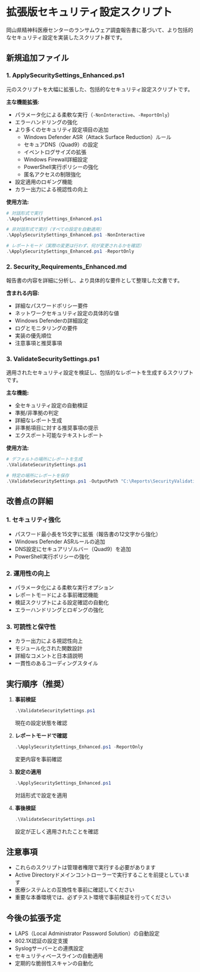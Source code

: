 # 拡張版セキュリティ設定スクリプト

岡山県精神科医療センターのランサムウェア調査報告書に基づいて、より包括的なセキュリティ設定を実装したスクリプト群です。

## 新規追加ファイル

### 1. ApplySecuritySettings_Enhanced.ps1
元のスクリプトを大幅に拡張した、包括的なセキュリティ設定スクリプトです。

**主な機能拡張:**
- パラメータ化による柔軟な実行（`-NonInteractive`、`-ReportOnly`）
- エラーハンドリングの強化
- より多くのセキュリティ設定項目の追加
  - Windows Defender ASR（Attack Surface Reduction）ルール
  - セキュアDNS（Quad9）の設定
  - イベントログサイズの拡張
  - Windows Firewall詳細設定
  - PowerShell実行ポリシーの強化
  - 匿名アクセスの制限強化
- 設定適用のロギング機能
- カラー出力による視認性の向上

**使用方法:**
```powershell
# 対話形式で実行
.\ApplySecuritySettings_Enhanced.ps1

# 非対話形式で実行（すべての設定を自動適用）
.\ApplySecuritySettings_Enhanced.ps1 -NonInteractive

# レポートモード（実際の変更は行わず、何が変更されるかを確認）
.\ApplySecuritySettings_Enhanced.ps1 -ReportOnly
```

### 2. Security_Requirements_Enhanced.md
報告書の内容を詳細に分析し、より具体的な要件として整理した文書です。

**含まれる内容:**
- 詳細なパスワードポリシー要件
- ネットワークセキュリティ設定の具体的な値
- Windows Defenderの詳細設定
- ログとモニタリングの要件
- 実装の優先順位
- 注意事項と推奨事項

### 3. ValidateSecuritySettings.ps1
適用されたセキュリティ設定を検証し、包括的なレポートを生成するスクリプトです。

**主な機能:**
- 全セキュリティ設定の自動検証
- 準拠/非準拠の判定
- 詳細なレポート生成
- 非準拠項目に対する推奨事項の提示
- エクスポート可能なテキストレポート

**使用方法:**
```powershell
# デフォルトの場所にレポートを生成
.\ValidateSecuritySettings.ps1

# 特定の場所にレポートを保存
.\ValidateSecuritySettings.ps1 -OutputPath "C:\Reports\SecurityValidation.txt"
```

## 改善点の詳細

### 1. セキュリティ強化
- パスワード最小長を15文字に拡張（報告書の12文字から強化）
- Windows Defender ASRルールの追加
- DNS設定にセキュアリゾルバー（Quad9）を追加
- PowerShell実行ポリシーの強化

### 2. 運用性の向上
- パラメータ化による柔軟な実行オプション
- レポートモードによる事前確認機能
- 検証スクリプトによる設定確認の自動化
- エラーハンドリングとロギングの強化

### 3. 可読性と保守性
- カラー出力による視認性向上
- モジュール化された関数設計
- 詳細なコメントと日本語説明
- 一貫性のあるコーディングスタイル

## 実行順序（推奨）

1. **事前検証**
   ```powershell
   .\ValidateSecuritySettings.ps1
   ```
   現在の設定状態を確認

2. **レポートモードで確認**
   ```powershell
   .\ApplySecuritySettings_Enhanced.ps1 -ReportOnly
   ```
   変更内容を事前確認

3. **設定の適用**
   ```powershell
   .\ApplySecuritySettings_Enhanced.ps1
   ```
   対話形式で設定を適用

4. **事後検証**
   ```powershell
   .\ValidateSecuritySettings.ps1
   ```
   設定が正しく適用されたことを確認

## 注意事項

- これらのスクリプトは管理者権限で実行する必要があります
- Active Directoryドメインコントローラーで実行することを前提としています
- 医療システムとの互換性を事前に確認してください
- 重要な本番環境では、必ずテスト環境で事前検証を行ってください

## 今後の拡張予定

- LAPS（Local Administrator Password Solution）の自動設定
- 802.1X認証の設定支援
- Syslogサーバーとの連携設定
- セキュリティベースラインの自動適用
- 定期的な脆弱性スキャンの自動化
